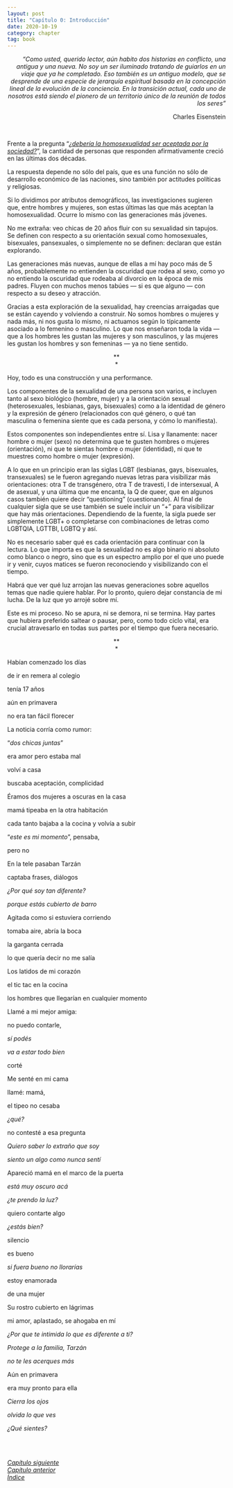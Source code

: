 ```yaml
---
layout: post
title: "Capítulo 0: Introducción"
date: 2020-10-19
category: chapter
tag: book
---
```


<p style="text-align: right">
<em>“Como usted, querido lector, aún habito dos historias en conflicto, una antigua y una nueva. No soy un ser iluminado tratando de guiarlos en un viaje que ya he completado. Eso también es un antiguo modelo, que se desprende de una especie de jerarquía espiritual basada en la concepción lineal de la evolución de la conciencia. En la transición actual, cada uno de nosotros está siendo el pionero de un territorio único de la reunión de todos los seres”</em></p>


<p style="text-align: right">
Charles Eisenstein</p>
<br>

Frente a la pregunta “_[¿debería la homosexualidad ser aceptada por la sociedad?](https://www.pewresearch.org/global/2020/06/25/global-divide-on-homosexuality-persists/)_”, la cantidad de personas que responden afirmativamente creció en las últimas dos décadas.

La respuesta depende no sólo del país, que es una función no sólo de desarrollo económico de las naciones, sino también por actitudes políticas y religiosas.

Si lo dividimos por atributos demográficos, las investigaciones sugieren que, entre hombres y mujeres, son estas últimas las que más aceptan la homosexualidad. Ocurre lo mismo con las generaciones más jóvenes.

No me extraña: veo chicas de 20 años fluir con su sexualidad sin tapujos. Se definen con respecto a su orientación sexual como homosexuales, bisexuales, pansexuales, o simplemente no se definen: declaran que están explorando.

Las generaciones más nuevas, aunque de ellas a mí hay poco más de 5 años, probablemente no entienden la oscuridad que rodea al sexo, como yo no entiendo la oscuridad que rodeaba al divorcio en la época de mis padres. Fluyen con muchos menos tabúes — si es que alguno — con respecto a su deseo y atracción.

Gracias a esta exploración de la sexualidad, hay creencias arraigadas que se están cayendo y volviendo a construir. No somos hombres o mujeres y nada más, ni nos gusta lo mismo, ni actuamos según lo típicamente asociado a lo femenino o masculino.
Lo que nos enseñaron toda la vida — que a los hombres les gustan las mujeres y son masculinos, y las mujeres les gustan los hombres y son femeninas — ya no tiene sentido.

<p style="text-align: center;">
**<br>
*<br>
</p>


Hoy, todo es una construcción y una performance.

Los componentes de la sexualidad de una persona son varios, e incluyen tanto al sexo biológico (hombre, mujer) y a la orientación sexual (heterosexuales, lesbianas, gays, bisexuales) como a la identidad de género y la expresión de género (relacionados con qué género, o qué tan masculina o femenina siente que es cada persona, y cómo lo manifiesta).

Estos componentes son independientes entre sí. Lisa y llanamente: nacer hombre o mujer (sexo) no determina que te gusten hombres o mujeres (orientación), ni que te sientas hombre o mujer (identidad), ni que te muestres como hombre o mujer (expresión).

A lo que en un principio eran las siglas LGBT (lesbianas, gays, bisexuales, transexuales) se le fueron agregando nuevas letras para visibilizar más orientaciones: otra T de transgénero, otra T de travesti, I de intersexual, A de asexual, y una última que me encanta, la Q de queer, que en algunos casos también quiere decir “questioning” (cuestionando). Al final de cualquier sigla que se use también se suele incluir un “+” para visibilizar que hay más orientaciones. Dependiendo de la fuente, la sigla puede ser simplemente LGBT+ o completarse con combinaciones de letras como LGBTQIA, LGTTBI, LGBTQ y así.

No es necesario saber qué es cada orientación para continuar con la lectura. Lo que importa es que la sexualidad no es algo binario ni absoluto como blanco o negro, sino que es un espectro amplio por el que uno puede ir y venir, cuyos matices se fueron reconociendo y visibilizando con el tiempo.

Habrá que ver qué luz arrojan las nuevas generaciones sobre aquellos temas que nadie quiere hablar. Por lo pronto, quiero dejar constancia de mi lucha. De la luz que yo arrojé sobre mí.

Este es mi proceso. No se apura, ni se demora, ni se termina.
Hay partes que hubiera preferido saltear o pausar, pero, como todo ciclo vital, era crucial atravesarlo en todas sus partes por el tiempo que fuera necesario.


<p style="text-align: center;">
**<br>
*<br>
</p>


Habían comenzado los días

de ir en remera al colegio

tenía 17 años

aún en primavera

no era tan fácil florecer

La noticia corría como rumor:

“_dos chicas juntas_”

era amor pero estaba mal

volví a casa

buscaba aceptación, complicidad

Éramos dos mujeres a oscuras en la casa

mamá tipeaba en la otra habitación

cada tanto bajaba a la cocina y volvía a subir

“_este es mi momento_”, pensaba, 

pero no

En la tele pasaban Tarzán

captaba frases, diálogos 

_¿Por qué soy tan diferente?_

_porque estás cubierto de barro_

Agitada como si estuviera corriendo

tomaba aire, abría la boca

la garganta cerrada

lo que quería decir no me salía

Los latidos de mi corazón

el tic tac en la cocina

los hombres que llegarían en cualquier momento

Llamé a mi mejor amiga:

no puedo contarle, 

_sí podés_

_va a estar todo bien_

corté

Me senté en mi cama

llamé: mamá, 

el tipeo no cesaba

_¿qué?_

no contesté a esa  pregunta

_Quiero saber lo extraño que soy_

_siento un algo como nunca sentí_

Apareció mamá en el marco de la puerta

_está muy oscuro acá_

_¿te prendo la luz?_

quiero contarte algo

_¿estás bien?_

silencio

es bueno

_si fuera bueno no llorarías_

estoy enamorada

de una mujer

Su rostro cubierto en lágrimas

mi amor, aplastado, se ahogaba en mí

_¿Por que te intimida lo que es diferente a ti?_

_Protege a la familia, Tarzán_

_no te les acerques más_

Aún en primavera

era muy pronto para ella

_Cierra los ojos_

_olvida lo que ves_

_¿Qué sientes?_


<br>
<br>

_[Capítulo siguiente](https://youngdel.fi/posts/chapter/2020/10/19/capitulo-1/)_<br>
_[Capítulo anterior](https://youngdel.fi/posts/chapter/2020/10/19/prologo/)_<br>
_[Índice](https://youngdel.fi/book.html)_

